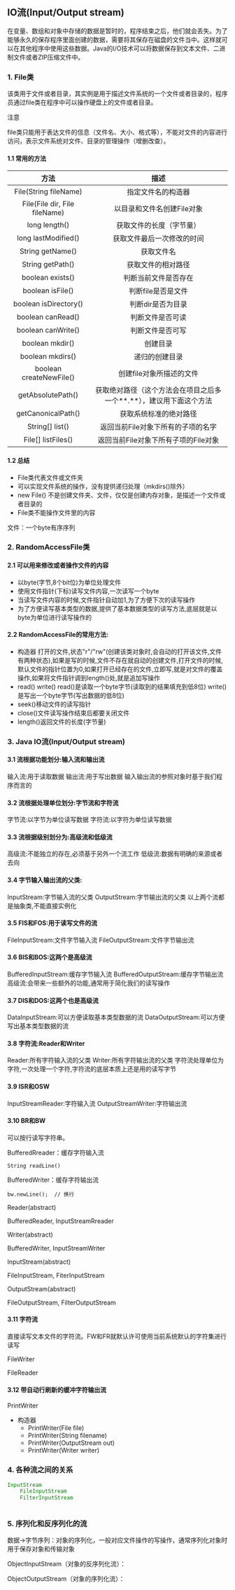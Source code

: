 ## IO流(Input/Output stream)

在变量、数组和对象中存储的数据是暂时的，程序结束之后，他们就会丢失。为了能够永久的保存程序里面创建的数据，需要将其保存在磁盘的文件当中。这样就可以在其他程序中使用这些数据。Java的I/O技术可以将数据保存到文本文件、二进制文件或者ZIP压缩文件中。

### 1. File类

该类用于文件或者目录，其实例是用于描述文件系统的一个文件或者目录的，程序员通过file类在程序中可以操作硬盘上的文件或者目录。

注意

file类只能用于表达文件的信息（文件名、大小、格式等），不能对文件的内容进行访问，表示文件系统对文件、目录的管理操作（增删改查）。

#### 1.1 常用的方法

|             方法              |                             描述                             |
| :---------------------------: | :----------------------------------------------------------: |
|     File(String fileName)     |                      指定文件名的构造器                      |
| File(File dir, File fileName) |                  以目录和文件名创建File对象                  |
|         long length()         |                   获取文件的长度（字节量）                   |
|      long lastModified()      |                  获取文件最后一次修改的时间                  |
|       String getName()        |                          获取文件名                          |
|       String getPath()        |                      获取文件的相对路径                      |
|       boolean exists()        |                     判断当前文件是否存在                     |
|       boolean isFile()        |                      判断file是否是文件                      |
|     boolean isDirectory()     |                      判断dir是否为目录                       |
|       boolean canRead()       |                       判断文件是否可读                       |
|      boolean canWrite()       |                       判断文件是否可写                       |
|        boolean mkdir()        |                           创建目录                           |
|       boolean mkdirs()        |                        递归的创建目录                        |
|    boolean createNewFile()    |                   创建file对象所描述的文件                   |
|       getAbsolutePath()       | 获取绝对路径（这个方法会在项目之后多一个**.**），建议用下面这个方法 |
|      getCanonicalPath()       |                    获取系统标准的绝对路径                    |
|        String[] list()        |              返回当前File对象下所有的子项的名字              |
|      File[] listFiles()       |             返回当前File对象下所有子项的File对象             |

#### 1.2 总结

+ File类代表文件或文件夹
+ 可以实现文件系统的操作，没有提供递归处理（mkdirs()除外）
+ new File() 不是创建文件夹、文件，仅仅是创建内存对象，是描述一个文件或者目录的
+ File类不能操作文件里的内容

文件：一个byte有序序列



### 2. RandomAccessFile类
#### 2.1 可以用来修改或者操作文件的内容

+ 以byte(字节,8个bit位)为单位处理文件
+ 使用文件指针(下标)读写文件内容,一次读写一个byte
+ 当读写文件内容的时候,文件指针自动加1,为了方便下次的读写操作
+ 为了方便读写基本类型的数据,提供了基本数据类型的读写方法,底层就是以byte为单位进行读写操作的

#### 2.2 RandomAccessFile的常用方法:

+ 构造器
  打开的文件,状态"r"/"rw"(创建该类对象时,会自动的打开该文件,文件有两种状态),如果是写的时候,文件不存在就自动的创建文件,打开文件的时候,默认文件的指针位置为0,如果打开已经存在的文件,立即写,就是对文件的覆盖操作,如果将文件指针调到length()处,就是追加写操作
+ read()  write()
  read()是读取一个byte字节(读取到的结果填充到低8位)
  write()是写出一个byte字节(写出数据的低8位)
+ seek()移动文件的读写指针
+ close()文件读写操作结束后都要关闭文件
+ length()返回文件的长度(字节量)

### 3. Java IO流(Input/Output stream)
#### 3.1 流根据功能划分:输入流和输出流
输入流:用于读取数据
输出流:用于写出数据
输入输出流的参照对象时基于我们程序而言的

#### 3.2 流根据处理单位划分:字节流和字符流
字节流:以字节为单位读写数据
字符流:以字符为单位读写数据

#### 3.3 流根据级别划分为:高级流和低级流
高级流:不能独立的存在,必须基于另外一个流工作
低级流:数据有明确的来源或者去向

#### 3.4 字节输入输出流的父类:
InputStream:字节输入流的父类
OutputStream:字节输出流的父类
以上两个流都是抽象类,不能直接实例化

#### 3.5 FIS和FOS:用于读写文件的流
FileInputStream:文件字节输入流
FileOutputStream:文件字节输出流

#### 3.6 BIS和BOS:这两个是高级流
BufferedInputStream:缓存字节输入流
BufferedOutputStream:缓存字节输出流
高级流:会带来一些额外的功能,通常用于简化我们的读写操作

#### 3.7 DIS和DOS:这两个也是高级流
DataInputStream:可以方便读取基本类型数据的流
DataOutputStream:可以方便写出基本类型数据的流

#### 3.8 字符流:Reader和Writer
Reader:所有字符输入流的父类
Writer:所有字符输出流的父类
字符流处理单位为字符,一次处理一个字符,字符流的底层本质上还是用的读写字节

#### 3.9 ISR和OSW
InputStreamReader:字符输入流
OutputStreamWriter:字符输出流

#### 3.10 BR和BW

可以按行读写字符串。

BufferedRreader：缓存字符输入流

`String readLine()`

BufferedWriter：缓存字符输出流

`bw.newLine();  // 换行`



Reader(abstract)

BufferedReader, InputStreamRreader

Writer(abstract)

BufferedWriter, InputStreamWriter



InputStream(abstract)

FileInputStream, FiterInputStream

OutputStream(abstract)

FileOutputStream, FilterOutputStream

#### 3.11 字符流

直接读写文本文件的字符流。FW和FR就默认许可使用当前系统默认的字符集进行读写

FileWriter

FileReader

#### 3.12 带自动行刷新的缓冲字符输出流

PrintWriter

+ 构造器
  + PrintWriter(File file)
  + PrintWriter(String filename)
  + PrintWriter(OutputStream out)
  + PrintWriter(Writer writer)

### 4. 各种流之间的关系

```java
InputStream
    FileInputStream
    FilterInputStream
    
```

### 5. 序列化和反序列化的流

数据->字节序列：对象的序列化，一般对应文件操作的写操作，通常序列化对象时用于保存对象和传输对象

ObjectInputStream（对象的反序列化流）：

ObjectOutputStream（对象的序列化流）：























